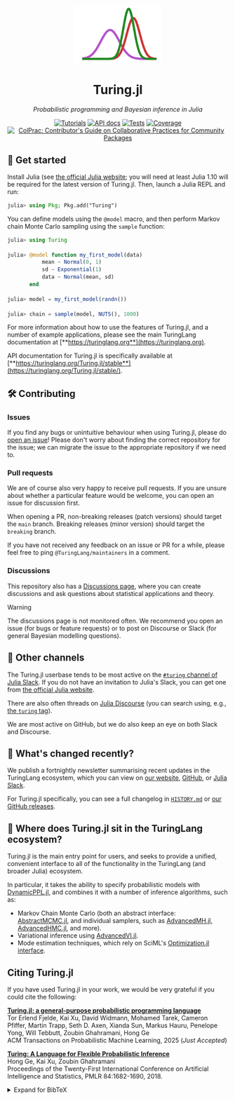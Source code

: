 <p align="center"><img src="https://raw.githubusercontent.com/TuringLang/turinglang.github.io/refs/heads/main/assets/images/turing-logo.svg" alt="Turing.jl logo" width="200" /></p>
<h1 align="center">Turing.jl</h1>
<p align="center"><i>Probabilistic programming and Bayesian inference in Julia</i></p>
<p align="center">
<a href="https://turinglang.org/"><img src="https://img.shields.io/badge/docs-tutorials-blue.svg" alt="Tutorials" /></a>
<a href="https://turinglang.org/Turing.jl/stable"><img src="https://img.shields.io/badge/docs-API-blue.svg" alt="API docs" /></a>
<a href="https://github.com/TuringLang/Turing.jl/actions/workflows/Tests.yml"><img src="https://github.com/TuringLang/Turing.jl/actions/workflows/Tests.yml/badge.svg" alt="Tests" /></a>
<a href="https://coveralls.io/github/TuringLang/Turing.jl?branch=main"><img src="https://coveralls.io/repos/github/TuringLang/Turing.jl/badge.svg?branch=main" alt="Coverage" /></a>
<a href="https://github.com/SciML/ColPrac"><img src="https://img.shields.io/badge/ColPrac-Contributor%27s%20Guide-blueviolet" alt="ColPrac: Contributor's Guide on Collaborative Practices for Community Packages" /></a>
</p>

## 🚀 Get started

Install Julia (see [the official Julia website](https://julialang.org/install/); you will need at least Julia 1.10 will be required for the latest version of Turing.jl.
Then, launch a Julia REPL and run:

```julia
julia> using Pkg; Pkg.add("Turing")
```

You can define models using the `@model` macro, and then perform Markov chain Monte Carlo sampling using the `sample` function:

```julia
julia> using Turing

julia> @model function my_first_model(data)
           mean ~ Normal(0, 1)
           sd ~ Exponential(1)
           data ~ Normal(mean, sd)
       end

julia> model = my_first_model(randn())

julia> chain = sample(model, NUTS(), 1000)
```

For more information about how to use the features of Turing.jl, and a number of example applications, please see the main TuringLang documentation at [**https://turinglang.org**](https://turinglang.org).

API documentation for Turing.jl is specifically available at [**https://turinglang.org/Turing.jl/stable**](https://turinglang.org/Turing.jl/stable/).

## 🛠️ Contributing

### Issues

If you find any bugs or unintuitive behaviour when using Turing.jl, please do [open an issue](https://github.com/TuringLang/Turing.jl/issues)!
Please don't worry about finding the correct repository for the issue; we can migrate the issue to the appropriate repository if we need to.

### Pull requests

We are of course also very happy to receive pull requests.
If you are unsure about whether a particular feature would be welcome, you can open an issue for discussion first.

When opening a PR, non-breaking releases (patch versions) should target the `main` branch.
Breaking releases (minor version) should target the `breaking` branch.

If you have not received any feedback on an issue or PR for a while, please feel free to ping `@TuringLang/maintainers` in a comment.

### Discussions

This repository also has a [Discussions page](https://github.com/TuringLang/Turing.jl/discussions), where you can create discussions and ask questions about statistical applications and theory.

> [!WARNING]  
> The discussions page is not monitored often. We recommend you open an issue (for bugs or feature requests) or to post on Discourse or Slack (for general Bayesian modelling questions).

## 💬 Other channels

The Turing.jl userbase tends to be most active on the [`#turing` channel of Julia Slack](https://julialang.slack.com/archives/CCYDC34A0).
If you do not have an invitation to Julia's Slack, you can get one from [the official Julia website](https://julialang.org/slack/).

There are also often threads on [Julia Discourse](https://discourse.julialang.org) (you can search using, e.g., [the `turing` tag](https://discourse.julialang.org/tag/turing)).

We are most active on GitHub, but we do also keep an eye on both Slack and Discourse.

## 🔄 What's changed recently?

We publish a fortnightly newsletter summarising recent updates in the TuringLang ecosystem, which you can view on [our website](https://turinglang.org/news/), [GitHub](https://github.com/TuringLang/Turing.jl/issues/2498), or [Julia Slack](https://julialang.slack.com/archives/CCYDC34A0).

For Turing.jl specifically, you can see a full changelog in [`HISTORY.md`](https://github.com/TuringLang/Turing.jl/blob/main/HISTORY.md) or [our GitHub releases](https://github.com/TuringLang/Turing.jl/releases).

## 🧩 Where does Turing.jl sit in the TuringLang ecosystem?

Turing.jl is the main entry point for users, and seeks to provide a unified, convenient interface to all of the functionality in the TuringLang (and broader Julia) ecosystem.

In particular, it takes the ability to specify probabilistic models with [DynamicPPL.jl](https://github.com/TuringLang/DynamicPPL.jl), and combines it with a number of inference algorithms, such as:

  - Markov Chain Monte Carlo (both an abstract interface: [AbstractMCMC.jl](https://github.com/TuringLang/AbstractMCMC.jl), and individual samplers, such as [AdvancedMH.jl](https://github.com/TuringLang/AdvancedMH.jl), [AdvancedHMC.jl](https://github.com/TuringLang/AdvancedHMC.jl), and more).
  - Variational inference using [AdvancedVI.jl](https://github.com/TuringLang/AdvancedVI.jl).
  - Mode estimation techniques, which rely on SciML's [Optimization.jl interface](https://github.com/SciML/Optimization.jl).

## Citing Turing.jl

If you have used Turing.jl in your work, we would be very grateful if you could cite the following:

[**Turing.jl: a general-purpose probabilistic programming language**](https://doi.org/10.1145/3711897)  
Tor Erlend Fjelde, Kai Xu, David Widmann, Mohamed Tarek, Cameron Pfiffer, Martin Trapp, Seth D. Axen, Xianda Sun, Markus Hauru, Penelope Yong, Will Tebbutt, Zoubin Ghahramani, Hong Ge  
ACM Transactions on Probabilistic Machine Learning, 2025 (_Just Accepted_)  

[**Turing: A Language for Flexible Probabilistic Inference**](https://proceedings.mlr.press/v84/ge18b.html)  
Hong Ge, Kai Xu, Zoubin Ghahramani  
Proceedings of the Twenty-First International Conference on Artificial Intelligence and Statistics, PMLR 84:1682-1690, 2018.

<details>

<summary>Expand for BibTeX</summary>

```bibtex
@article{10.1145/3711897,
author = {Fjelde, Tor Erlend and Xu, Kai and Widmann, David and Tarek, Mohamed and Pfiffer, Cameron and Trapp, Martin and Axen, Seth D. and Sun, Xianda and Hauru, Markus and Yong, Penelope and Tebbutt, Will and Ghahramani, Zoubin and Ge, Hong},
title = {Turing.jl: a general-purpose probabilistic programming language},
year = {2025},
publisher = {Association for Computing Machinery},
address = {New York, NY, USA},
url = {https://doi.org/10.1145/3711897},
doi = {10.1145/3711897},
note = {Just Accepted},
journal = {ACM Trans. Probab. Mach. Learn.},
month = feb,
}

@InProceedings{pmlr-v84-ge18b,
  title = 	 {Turing: A Language for Flexible Probabilistic Inference},
  author = 	 {Ge, Hong and Xu, Kai and Ghahramani, Zoubin},
  booktitle = 	 {Proceedings of the Twenty-First International Conference on Artificial Intelligence and Statistics},
  pages = 	 {1682--1690},
  year = 	 {2018},
  editor = 	 {Storkey, Amos and Perez-Cruz, Fernando},
  volume = 	 {84},
  series = 	 {Proceedings of Machine Learning Research},
  month = 	 {09--11 Apr},
  publisher =    {PMLR},
  pdf = 	 {http://proceedings.mlr.press/v84/ge18b/ge18b.pdf},
  url = 	 {https://proceedings.mlr.press/v84/ge18b.html},
}
```

</details>
